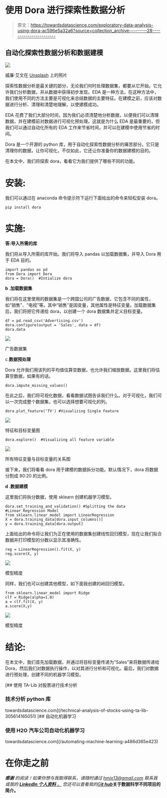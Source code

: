 # 使用 Dora 进行探索性数据分析

> 原文：<https://towardsdatascience.com/exploratory-data-analysis-using-dora-ac596e5a32a6?source=collection_archive---------28----------------------->

## 自动化探索性数据分析和数据建模

![](img/528cde30538ce14e8932c7e740249010.png)

威廉·艾文在 [Unsplash](https://unsplash.com?utm_source=medium&utm_medium=referral) 上的照片

探索性数据分析是最关键的部分，无论我们何时处理数据集，都要从它开始。它允许我们分析数据，并从数据中获得初步发现。EDA 是一种方法，在这种方法中，我们使用不同的方法主要是可视化来总结数据的主要特征。在建模之前，应该对数据进行分析、清理和清楚地理解，以使建模成功。

EDA 花费了我们大部分时间，因为我们必须清楚地分析数据，以便我们可以清理数据，并在建模前对数据进行可视化预处理。这就是为什么 EDA 是最重要的，但我们可以通过自动化所有的 EDA 工作来节省时间，并可以在建模中使用节省的时间。

Dora 是一个开源的 python 库，用于自动化探索性数据分析的痛苦部分。它只是清理你的数据，让你可视化，不仅如此，它还让你准备你的数据建模的目的。

在本文中，我们将探索 dora，看看它为我们提供了哪些不同的功能。

# 安装:

我们可以通过在 anaconda 命令提示符下运行下面给出的命令来轻松安装 dora。

```
pip install dora
```

# 实施:

**答:导入所需的库**

我们将从导入所需的库开始。我们将导入 pandas 以加载数据集，并导入 Dora 用于 EDA 目的。

```
import pandas as pd
from Dora import Dora
dora = Dora()  #Intialize dora
```

**b .加载数据集**

我们将在这里使用的数据集是一个跨国公司的广告数据，它包含不同的属性，如“销售”、“电视”等。其中“销售”是因变量，其他属性是特征变量。加载数据集后，我们将把它传递给 dora，以创建一个 dora 数据集并定义目标变量。

```
df = pd.read_csv('Advertising.csv')
dora.configure(output = 'Sales', data = df)
dora.data
```

![](img/b0e89a0f9d205d2351896f3b980bd93e.png)

广告数据集

c.**数据预处理**

Dora 允许我们用该列的平均值估算空数据，也允许我们缩放数据。这里我们将估算空数据，如果有的话。

```
dora.impute_missing_values()
```

在此之后，我们将可视化数据，看看数据试图告诉我们什么。对于可视化，我们可以一次完成整个数据集，也可以选择想要可视化的列。

```
dora.plot_feature('TV') #Visualizing Single Feature
```

![](img/d6e8739c44e53419f33ba04827e5d668.png)

特征和目标变量图

```
dora.explore()  #Visualizing all feature variable
```

![](img/45c59ec1a95f9421b98544ddf8593590.png)

所有特征变量与目标变量的关系图

接下来，我们将看看 dora 用于建模的数据拆分功能。默认情况下，dora 将数据分割成 80:20 的比例。

**d .数据建模**

这里我们将拆分数据，使用 sklearn 创建机器学习模型。

```
dora.set_training_and_validation() #Splitting the data
#Linear Regression Model
from sklearn.linear_model import LinearRegression
X = dora.training_data[dora.input_columns()]
y = dora.training_data[dora.output]
```

上面给出的命令将让我们为正在使用的数据集创建线性回归模型，现在让我们拟合数据并打印模型的分数以显示其准确性。

```
reg = LinearRegression().fit(X, y)
reg.score(X, y)
```

![](img/336e0b0746e25b0efa00bb1a0419ac56.png)

模型精度

同样，我们也可以创建其他模型，如下面我创建的岭回归模型。

```
from sklearn.linear_model import Ridge
clf = Ridge(alpha=1.0)
a = clf.fit(X, y)
a.score(X,y)
```

![](img/bc13fb7602ecdfa4e11e5009b9d5f4a4.png)

模型精度

# 结论:

在本文中，我们首先加载数据，并通过将目标变量传递为“Sales”来将数据传递给 Dora，然后我们对数据执行操作，以对其进行分析和可视化。最后，我们对数据进行预处理，创建不同的机器学习模型。

[](/technical-analysis-of-stocks-using-ta-lib-305614165051) [## 使用 TA-Lib 对股票进行技术分析

### 技术分析 python 库

towardsdatascience.com](/technical-analysis-of-stocks-using-ta-lib-305614165051) [](/automating-machine-learning-a486d365e423) [## 自动化机器学习

### 使用 H2O 汽车公司自动化机器学习

towardsdatascience.com](/automating-machine-learning-a486d365e423) 

# 在你走之前

***感谢*** *的阅读！如果你想与我取得联系，请随时通过 hmix13@gmail.com 联系我或我的* [***LinkedIn 个人资料*** *。*](https://www.linkedin.com/in/himanshusharmads/) *您还可以查看我的*[*G****it hub***](https://github.com/hmix13/)**关于数据科学不同项目的简介。**